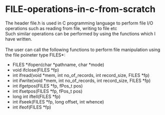 # FILE-operations-in-c-from-scratch
The header file.h is used in C programming language to perform file I/O operations such as reading from file, writing to file etc<br>
Such similar operations can be performed by using the functions which I have written.<br>
<br>The user can call the following functions to perform file manipulation using the file poineter type FILES*:<br>
<ul>
  <li>FILES *ifopen(char *pathname, char *mode)</li>
  <li>void ifclose(FILES *fp)</li>
  <li>int ifread(void *mem, int no_of_records, int record_size, FILES *fp)</li>
  <li>int ifwrite(void *mem, int no_of_records, int record_size, FILES *fp)</li>
  <li>int ifgetpos(FILES *fp, fPos_t pos)</li>
  <li>int ifsetpos(FILES *fp, fPos_t pos)</li>
  <li>long int iftell(FILES *fp)</li>
  <li>int ifseek(FILES *fp, long offset, int whence)</li>
  <li>int ifeof(FILES *fp)</li>
</ul>
